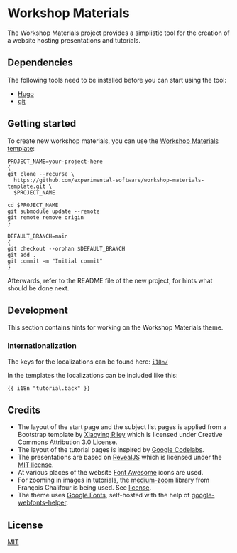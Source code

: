 # Workshop Materials

The Workshop Materials project provides a simplistic tool for the creation of a website hosting presentations and tutorials.

## Dependencies

The following tools need to be installed before you can start using the tool:

- [Hugo](https://gohugo.io/getting-started/quick-start/)
- [git](https://git-scm.com/downloads)

## Getting started

To create new workshop materials, you can use the [Workshop Materials template](https://github.com/experimental-software/workshop-materials-template):

```
PROJECT_NAME=your-project-here
{
git clone --recurse \
  https://github.com/experimental-software/workshop-materials-template.git \
  $PROJECT_NAME

cd $PROJECT_NAME
git submodule update --remote
git remote remove origin
}

DEFAULT_BRANCH=main
{
git checkout --orphan $DEFAULT_BRANCH
git add .
git commit -m "Initial commit"
}
```

Afterwards, refer to the README file of the new project, for hints what should be done next.

## Development

This section contains hints for working on the Workshop Materials theme.

### Internationalization

The keys for the localizations can be found here: [`i18n/`](./i18n)

In the templates the localizations can be included like this:

```
{{ i18n "tutorial.back" }}
```

## Credits

- The layout of the start page and the subject list pages is applied from a Bootstrap template by [Xiaoying Riley](https://themes.3rdwavemedia.com/) which is licensed under Creative Commons Attribution 3.0 License.
- The layout of the tutorial pages is inspired by [Google Codelabs](https://github.com/googlecodelabs/tools).
- The presentations are based on [RevealJS](https://revealjs.com/) which is licensed under the [MIT license](https://github.com/hakimel/reveal.js/blob/master/LICENSE).
- At various places of the website [Font Awesome](https://fontawesome.com/) icons are used.
- For zooming in images in tutorials, the [medium-zoom](https://github.com/francoischalifour/medium-zoom) library from François Chalifour is being used. See [license](./3rd-party/LICENSE_MEDIUM_ZOOM).
- The theme uses [Google Fonts](https://fonts.google.com/attribution), self-hosted with the help of [google-webfonts-helper](https://github.com/majodev/google-webfonts-helper/).

## License

[MIT](./LICENSE)
